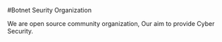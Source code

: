 #Botnet Seurity Organization

We are open source community organization, Our aim to provide Cyber Security.